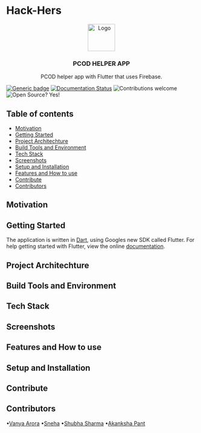 # Hack-Hers
<p align="center">
  <a href="https://flutter.io/">
    <img src="https://diegolaballos.com/files/images/flutter-icon.jpg" alt="Logo" width=72 height=72>
  </a>
  <h3 align="center">PCOD HELPER APP</h3>
  <p align="center">
  PCOD helper app with Flutter that uses Firebase.

[![Generic badge](https://img.shields.io/badge/Build-Passing-<COLOR>.svg)](https://shields.io/) [![Documentation Status](https://readthedocs.org/projects/ansicolortags/badge/?version=latest)](http://ansicolortags.readthedocs.io/?badge=latest) ![Contributions welcome](https://img.shields.io/badge/contributions-welcome-orange.svg) ![Open Source? Yes!](https://badgen.net/badge/Open%20Source%20%3F/Yes%21/blue?icon=github)
</p>
</p>

## Table of contents

- [Motivation](#Motivation)
- [Getting Started](#Getting-Started)
- [Project Architechture](#Project-Architechture)
- [Build Tools and Environment](#Build-Tools-and-Environment)
- [Tech Stack](#Tech-Stack)
- [Screenshots](#Screenshots)
- [Setup and Installation](#Setup-and-Installation)
- [Features and How to use](#Features-and-How-to-use)
- [Contribute](#Contribute)
- [Contributors](#Contributors)


## Motivation


## Getting Started
The application is written in [Dart](https://www.dartlang.org/), using Googles new SDK called Flutter. 
For help getting started with Flutter, view the online
[documentation](https://flutter.io/).

## Project Architechture


## Build Tools and Environment


## Tech Stack



## Screenshots



## Features and How to use


## Setup and Installation


## Contribute


## Contributors
•[Vanya Arora](https://github.com/vanya-24)
•[Sneha](https://github.com/snehaa1989)
•[Shubha Sharma]()
•[Akanksha Pant](https://github.com/Akanksha-Pant)

